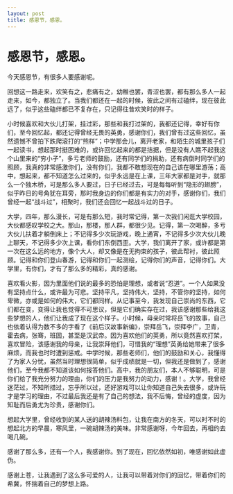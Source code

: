```yaml
---
layout: post
title: 感恩节，感恩。 
---
```


# 感恩节，感恩。

今天感恩节，有很多人要感谢呢。

回想这一路走来，欢笑有之，悲痛有之，幼稚也罢，青涩也罢，都有那么多人一起走来，如今，都独立了。当我们都还在一起的时候，彼此之间有过磕绊，现在彼此远了，似乎这些磕绊都已不复存在，只记得往昔欢笑时的样子。

小时候喜欢和大伙儿打架，挂过彩，那些和我打过架的，我都还记得，幸好有你们，至今回忆起，都还记得曾经无畏的英勇，感谢你们，我们曾有过这些回忆，虽然遗憾不曾拍下跌爬滚打的“熊样”；中学那会儿，离开老家，和陌生的城里孩子们一起读书，想起那时挺困难的，或许回忆起来的都是拮据，但是没有人瞧不起我这个山里来的“穷小子”，多亏老师的鼓励，还有同学们的捐助，还有病倒时同学们的照顾，我真的非常感激你们，没有你们，我都不敢想现在的自己该在哪里游荡；高中，想起来，都不知道怎么过来的，似乎永远是在上课，三年大家都是对手，就那么一个独木桥，可是那么多人要过，日子已经过去，可是每每听到“隐形的翅膀”，似乎昨日的号角犹在耳旁，那时我身边的你们都是有实力的对手，感谢你们，我们曾经一起“战斗过”，相聚时，我们还会回忆一起战斗过的日子。

大学，四年，那么漫长，可是有那么短，我时常记得，第一次我们闲逛大学校园，大伙都感叹学校之大。那山，那楼，那人群，都很少见。记得，第一次喝醉，多亏大伙儿扶着才躺倒床上；不记得多少次玩游戏，晚上通宵，不记得多少次大伙儿晚上聊天，不记得多少次上课，看你们东倒西歪。大学，我们离开了家，或许都是第一次在这么远的地方，像个大人，却又像是在无拘束的孩子，彼此帮衬，彼此照顾。记得和你们登山春游，记得和你们一起测绘，记得你们的声音，记得你们。大学里，有你们，才有了那么多的精彩，真的感谢。

喜欢看火影，因为里面他们说的最多的恐怕是理想，或者说“忍道”。一个人如果没有坚持点什么，或许最为可悲。坚持平凡，坚持伟大，坚持，不管你的坚持，如何卑微，亦或是如何的伟大，它们都同样。从记事至今，我发现自己崇尚的东西，它们都在变，变得让我也觉得不可思议，但是它们确实存在过，我该感谢那些给我这些梦想的人，他们让我成了现在这个样子。小时候，母亲时常将岳飞的故事，自己也依着认得为数不多的字看了《前后汉故事新编》，崇拜岳飞，崇拜李广，卫青，霍去病，张骞，班固，甚至是汉武帝。因为喜欢他们的英勇，所以竟然喜欢打架，喜欢冒险，该感谢我的母亲，让我崇拜他们，可惜我的“理想”英勇给她带来了很多麻烦，而我也时时遭到惩戒。中学时候，那些老师们，他们的鼓励和关心，我懂得了为家人分忧，虽然当时理想很简单，似乎成绩就是一切，但我还是做到了，感谢他们，至今我都不知道该如何报答他们。高中，我的朋友们，本人不够聪明，可是你们给了我充分努力的理由，你们的压力是我努力的动力，感谢！。大学，我曾经迷茫过，不知所措过，忘乎所以过，还好游戏可以让你知道自己失去很多，或许玩才是学习的理由，不过最后我还是有了自己的想法，我不后悔，曾经的虚度，因为知耻而后勇尤为珍贵，感谢你们。

想起大学里，曾经收到的某人送的胡辣汤料包，让我在南方的冬天，可以时不时的想起北方的早晨，寒风里，一碗胡辣汤的美味。非常感谢呀，今年回去，再相约去喝几碗。

感谢了那么多，还有一个人，我感谢你。到了现在，回忆依然如初，唯感谢如此虚伪。

感谢上苍，让我遇到了这么多可爱的人，让我可以带着对你们的回忆，带着你们的希冀，怀揣着自己的梦想上路。